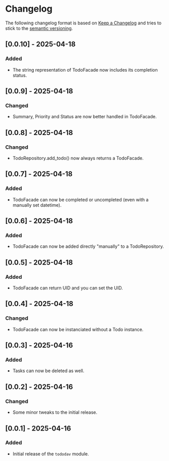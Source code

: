 # Changelog

The following changelog format is based on [Keep a Changelog](https://keepachangelog.com/en/1.0.0/) and tries to stick to the [semantic versioning](https://semver.org/spec/v2.0.0.html).

## [0.0.10] - 2025-04-18
### Added
- The string representation of TodoFacade now includes its completion status.


## [0.0.9] - 2025-04-18
### Changed
- Summary, Priority and Status are now better handled in TodoFacade.


## [0.0.8] - 2025-04-18
### Changed
- TodoRepository.add_todo() now always returns a TodoFacade.


## [0.0.7] - 2025-04-18
### Added
- TodoFacade can now be completed or uncompleted (even with a manually set datetime).


## [0.0.6] - 2025-04-18
### Added
- TodoFacade can now be added directly "manually" to a TodoRepository.


## [0.0.5] - 2025-04-18
### Added
- TodoFacade can return UID and you can set the UID.


## [0.0.4] - 2025-04-18
### Changed
- TodoFacade can now be instanciated without a Todo instance.


## [0.0.3] - 2025-04-16
### Added
- Tasks can now be deleted as well.


## [0.0.2] - 2025-04-16
### Changed
- Some minor tweaks to the initial release.


## [0.0.1] - 2025-04-16
### Added
- Initial release of the `tododav` module.